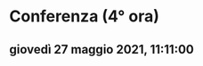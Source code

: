 # Conferenza (4° ora)

## giovedì 27 maggio 2021, 11:11:00


<!--stackedit_data:
eyJoaXN0b3J5IjpbNzY2OTg0MzQ5XX0=
-->